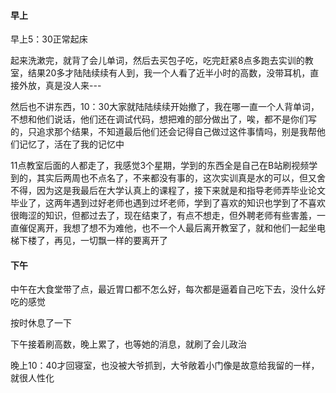 #### 早上

早上5：30正常起床

起来洗漱完，就背了会儿单词，然后去买包子吃，吃完赶紧8点多跑去实训的教室，结果20多才陆陆续续有人到，我一个人看了近半小时的高数，没带耳机，直接外放，真是没人来---

然后也不讲东西，10：30大家就陆陆续续开始撤了，我在哪一直一个人背单词，不想和他们说话，他们还在调试代码，想把难的部分做出了，唉，都不是你们写的，只追求那个结果，不知道最后他们还会记得自己做过这件事情吗，别是我帮他们记忆了，活在了我的记忆中

11点教室后面的人都走了，我感觉3个星期，学到的东西全是自己在B站刷视频学到的，其实后两周也不点名了，不来都没有事的，这次实训真是水的可以，但又舍不得，因为这是我最后在大学认真上的课程了，接下来就是和指导老师弄毕业论文毕业了，这两年遇到过好老师也遇到过坏老师，学到了喜欢的知识也学到了不喜欢很晦涩的知识，但都过去了，现在结束了，有点不想走，但外聘老师有些害羞，一直催促离开，我想了想不为难他，也不一个人最后离开教室了，就和他们一起坐电梯下楼了，再见，一切飘一样的要离开了

#### 下午

中午在大食堂带了点，最近胃口都不怎么好，每次都是逼着自己吃下去，没什么好吃的感觉

按时休息了一下

下午接着刷高数，晚上累了，也等她的消息，就刷了会儿政治

晚上10：40才回寝室，也没被大爷抓到，大爷敞着小门像是故意给我留的一样，就很人性化

